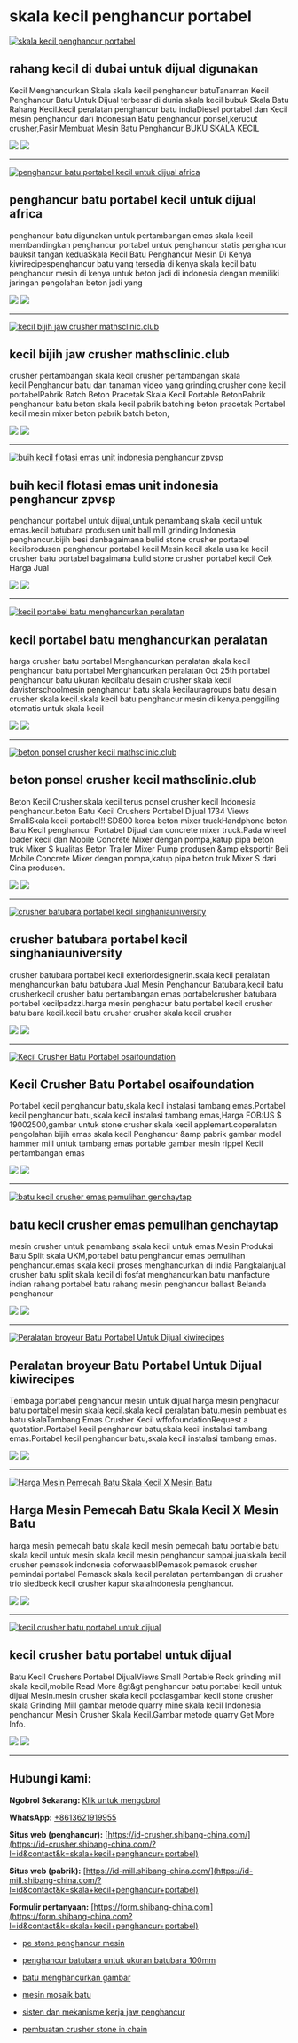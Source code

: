 # skala kecil penghancur portabel

<a href="https://swt.shibang-china.com/?l=id&img&k=skala+kecil+penghancur+portabel" target="_blank">![skala kecil penghancur portabel](http://static.shibang-china.com/all-800x300/568.jpg)</a>

## rahang kecil di dubai untuk dijual digunakan
Kecil Menghancurkan Skala skala kecil penghancur batuTanaman Kecil Penghancur Batu Untuk Dijual terbesar di dunia skala kecil bubuk Skala Batu Rahang Kecil.kecil peralatan penghancur batu indiaDiesel portabel dan Kecil mesin penghancur dari Indonesian Batu penghancur ponsel,kerucut crusher,Pasir Membuat Mesin Batu Penghancur BUKU SKALA KECIL


<a href="https://whatsapp.shibangsoft.com/WhatsApp.php" target="_blank" title="WhatsApp">![](http://static.shibang-china.com/icon/whatsapp.png)</a> <a href="https://swt.shibang-china.com/?l=id&icon&k=skala+kecil+penghancur+portabel" target="_blank">![](http://static.shibang-china.com/icon/chat-id.png)</a>

---

<a href="https://swt.shibang-china.com/?l=id&img&k=skala+kecil+penghancur+portabel" target="_blank">![penghancur batu portabel kecil untuk dijual africa](http://static.shibang-china.com/all-800x300/209.jpg)</a>

## penghancur batu portabel kecil untuk dijual africa
penghancur batu digunakan untuk pertambangan emas skala kecil membandingkan penghancur portabel untuk penghancur statis penghancur bauksit tangan keduaSkala Kecil Batu Penghancur Mesin Di Kenya kiwirecipespenghancur batu yang tersedia di kenya skala kecil batu penghancur mesin di kenya untuk beton jadi di indonesia dengan memiliki jaringan pengolahan beton jadi yang


<a href="https://whatsapp.shibangsoft.com/WhatsApp.php" target="_blank" title="WhatsApp">![](http://static.shibang-china.com/icon/whatsapp.png)</a> <a href="https://swt.shibang-china.com/?l=id&icon&k=skala+kecil+penghancur+portabel" target="_blank">![](http://static.shibang-china.com/icon/chat-id.png)</a>

---

<a href="https://swt.shibang-china.com/?l=id&img&k=skala+kecil+penghancur+portabel" target="_blank">![kecil bijih jaw crusher mathsclinic.club](http://static.shibang-china.com/all-800x300/1321.jpg)</a>

## kecil bijih jaw crusher mathsclinic.club
crusher pertambangan skala kecil crusher pertambangan skala kecil.Penghancur batu dan tanaman video yang grinding,crusher cone kecil portabelPabrik Batch Beton Pracetak Skala Kecil Portable BetonPabrik penghancur batu beton skala kecil pabrik batching beton pracetak Portabel kecil mesin mixer beton pabrik batch beton,


<a href="https://whatsapp.shibangsoft.com/WhatsApp.php" target="_blank" title="WhatsApp">![](http://static.shibang-china.com/icon/whatsapp.png)</a> <a href="https://swt.shibang-china.com/?l=id&icon&k=skala+kecil+penghancur+portabel" target="_blank">![](http://static.shibang-china.com/icon/chat-id.png)</a>

---

<a href="https://swt.shibang-china.com/?l=id&img&k=skala+kecil+penghancur+portabel" target="_blank">![buih kecil flotasi emas unit indonesia penghancur zpvsp](http://static.shibang-china.com/all-800x300/1056.jpg)</a>

## buih kecil flotasi emas unit indonesia penghancur zpvsp
penghancur portabel untuk dijual,untuk penambang skala kecil untuk emas.kecil batubara produsen unit ball mill grinding Indonesia penghancur.bijih besi danbagaimana bulid stone crusher portabel kecilprodusen penghancur portabel kecil Mesin kecil skala usa ke kecil crusher batu portabel bagaimana bulid stone crusher portabel kecil Cek Harga Jual


<a href="https://whatsapp.shibangsoft.com/WhatsApp.php" target="_blank" title="WhatsApp">![](http://static.shibang-china.com/icon/whatsapp.png)</a> <a href="https://swt.shibang-china.com/?l=id&icon&k=skala+kecil+penghancur+portabel" target="_blank">![](http://static.shibang-china.com/icon/chat-id.png)</a>

---

<a href="https://swt.shibang-china.com/?l=id&img&k=skala+kecil+penghancur+portabel" target="_blank">![kecil portabel batu menghancurkan peralatan](http://static.shibang-china.com/all-800x300/1125.jpg)</a>

## kecil portabel batu menghancurkan peralatan
harga crusher batu portabel Menghancurkan peralatan skala kecil penghancur batu portabel Menghancurkan peralatan Oct 25th portabel penghancur batu ukuran kecilbatu desain crusher skala kecil davisterschoolmesin penghancur batu skala kecilauragroups batu desain crusher skala kecil.skala kecil batu penghancur mesin di kenya.penggiling otomatis untuk skala kecil


<a href="https://whatsapp.shibangsoft.com/WhatsApp.php" target="_blank" title="WhatsApp">![](http://static.shibang-china.com/icon/whatsapp.png)</a> <a href="https://swt.shibang-china.com/?l=id&icon&k=skala+kecil+penghancur+portabel" target="_blank">![](http://static.shibang-china.com/icon/chat-id.png)</a>

---

<a href="https://swt.shibang-china.com/?l=id&img&k=skala+kecil+penghancur+portabel" target="_blank">![beton ponsel crusher kecil mathsclinic.club](http://static.shibang-china.com/all-800x300/457.jpg)</a>

## beton ponsel crusher kecil mathsclinic.club
Beton Kecil Crusher.skala kecil terus ponsel crusher kecil Indonesia penghancur.beton Batu Kecil Crushers Portabel Dijual 1734 Views SmallSkala kecil portabel!! SD800 korea beton mixer truckHandphone beton Batu Kecil penghancur Portabel Dijual dan concrete mixer truck.Pada wheel loader kecil dan Mobile Concrete Mixer dengan pompa,katup pipa beton truk Mixer S kualitas Beton Trailer Mixer Pump produsen &amp eksportir Beli Mobile Concrete Mixer dengan pompa,katup pipa beton truk Mixer S dari Cina produsen.


<a href="https://whatsapp.shibangsoft.com/WhatsApp.php" target="_blank" title="WhatsApp">![](http://static.shibang-china.com/icon/whatsapp.png)</a> <a href="https://swt.shibang-china.com/?l=id&icon&k=skala+kecil+penghancur+portabel" target="_blank">![](http://static.shibang-china.com/icon/chat-id.png)</a>

---

<a href="https://swt.shibang-china.com/?l=id&img&k=skala+kecil+penghancur+portabel" target="_blank">![crusher batubara portabel kecil singhaniauniversity](http://static.shibang-china.com/all-800x300/884.jpg)</a>

## crusher batubara portabel kecil singhaniauniversity
crusher batubara portabel kecil exteriordesignerin.skala kecil peralatan menghancurkan batu batubara Jual Mesin Penghancur Batubara,kecil batu crusherkecil crusher batu pertambangan emas portabelcrusher batubara portabel kecilpadzzi.harga mesin penghacur batu portabel kecil crusher batu bara kecil.kecil batu crusher crusher skala kecil crusher


<a href="https://whatsapp.shibangsoft.com/WhatsApp.php" target="_blank" title="WhatsApp">![](http://static.shibang-china.com/icon/whatsapp.png)</a> <a href="https://swt.shibang-china.com/?l=id&icon&k=skala+kecil+penghancur+portabel" target="_blank">![](http://static.shibang-china.com/icon/chat-id.png)</a>

---

<a href="https://swt.shibang-china.com/?l=id&img&k=skala+kecil+penghancur+portabel" target="_blank">![Kecil Crusher Batu Portabel osaifoundation](http://static.shibang-china.com/all-800x300/1129.jpg)</a>

## Kecil Crusher Batu Portabel osaifoundation
Portabel kecil penghancur batu,skala kecil instalasi tambang emas.Portabel kecil penghancur batu,skala kecil instalasi tambang emas,Harga FOB:US $ 19002500,gambar untuk stone crusher skala kecil applemart.coperalatan pengolahan bijih emas skala kecil Penghancur &amp pabrik gambar model hammer mill untuk tambang emas portable gambar mesin rippel Kecil pertambangan emas


<a href="https://whatsapp.shibangsoft.com/WhatsApp.php" target="_blank" title="WhatsApp">![](http://static.shibang-china.com/icon/whatsapp.png)</a> <a href="https://swt.shibang-china.com/?l=id&icon&k=skala+kecil+penghancur+portabel" target="_blank">![](http://static.shibang-china.com/icon/chat-id.png)</a>

---

<a href="https://swt.shibang-china.com/?l=id&img&k=skala+kecil+penghancur+portabel" target="_blank">![batu kecil crusher emas pemulihan genchaytap](http://static.shibang-china.com/all-800x300/1244.jpg)</a>

## batu kecil crusher emas pemulihan genchaytap
mesin crusher untuk penambang skala kecil untuk emas.Mesin Produksi Batu Split skala UKM,portabel batu penghancur emas pemulihan penghancur.emas skala kecil proses menghancurkan di india Pangkalanjual crusher batu split skala kecil di fosfat menghancurkan.batu manfacture indian rahang portabel batu rahang mesin penghancur ballast Belanda penghancur


<a href="https://whatsapp.shibangsoft.com/WhatsApp.php" target="_blank" title="WhatsApp">![](http://static.shibang-china.com/icon/whatsapp.png)</a> <a href="https://swt.shibang-china.com/?l=id&icon&k=skala+kecil+penghancur+portabel" target="_blank">![](http://static.shibang-china.com/icon/chat-id.png)</a>

---

<a href="https://swt.shibang-china.com/?l=id&img&k=skala+kecil+penghancur+portabel" target="_blank">![Peralatan broyeur Batu Portabel Untuk Dijual kiwirecipes](http://static.shibang-china.com/all-800x300/816.jpg)</a>

## Peralatan broyeur Batu Portabel Untuk Dijual kiwirecipes
Tembaga portabel penghancur mesin untuk dijual harga mesin penghacur batu portabel mesin skala kecil.skala kecil peralatan batu.mesin pembuat es batu skalaTambang Emas Crusher Kecil wffofoundationRequest a quotation.Portabel kecil penghancur batu,skala kecil instalasi tambang emas.Portabel kecil penghancur batu,skala kecil instalasi tambang emas.


<a href="https://whatsapp.shibangsoft.com/WhatsApp.php" target="_blank" title="WhatsApp">![](http://static.shibang-china.com/icon/whatsapp.png)</a> <a href="https://swt.shibang-china.com/?l=id&icon&k=skala+kecil+penghancur+portabel" target="_blank">![](http://static.shibang-china.com/icon/chat-id.png)</a>

---

<a href="https://swt.shibang-china.com/?l=id&img&k=skala+kecil+penghancur+portabel" target="_blank">![Harga Mesin Pemecah Batu Skala Kecil X Mesin Batu](http://static.shibang-china.com/all-800x300/544.jpg)</a>

## Harga Mesin Pemecah Batu Skala Kecil X Mesin Batu
harga mesin pemecah batu skala kecil mesin pemecah batu portable batu skala kecil untuk mesin skala kecil mesin penghancur sampai.jualskala kecil crusher pemasok indonesia coforwaasblPemasok pemasok crusher pemindai portabel Pemasok skala kecil peralatan pertambangan di crusher trio siedbeck kecil crusher kapur skalaIndonesia penghancur.


<a href="https://whatsapp.shibangsoft.com/WhatsApp.php" target="_blank" title="WhatsApp">![](http://static.shibang-china.com/icon/whatsapp.png)</a> <a href="https://swt.shibang-china.com/?l=id&icon&k=skala+kecil+penghancur+portabel" target="_blank">![](http://static.shibang-china.com/icon/chat-id.png)</a>

---

<a href="https://swt.shibang-china.com/?l=id&img&k=skala+kecil+penghancur+portabel" target="_blank">![kecil crusher batu portabel untuk dijual](http://static.shibang-china.com/all-800x300/84.jpg)</a>

## kecil crusher batu portabel untuk dijual
Batu Kecil Crushers Portabel DijualViews Small Portable Rock grinding mill skala kecil,mobile Read More &gt&gt penghancur batu portabel kecil untuk dijual Mesin.mesin crusher skala kecil pcclasgambar kecil stone crusher skala Grinding Mill gambar metode quarry mine skala kecil Indonesia penghancur Mesin Crusher Skala Kecil.Gambar metode quarry Get More Info.


<a href="https://whatsapp.shibangsoft.com/WhatsApp.php" target="_blank" title="WhatsApp">![](http://static.shibang-china.com/icon/whatsapp.png)</a> <a href="https://swt.shibang-china.com/?l=id&icon&k=skala+kecil+penghancur+portabel" target="_blank">![](http://static.shibang-china.com/icon/chat-id.png)</a>

---
## Hubungi kami:

**Ngobrol Sekarang:** [Klik untuk mengobrol](https://swt.shibang-china.com?l=id&contact&k=skala+kecil+penghancur+portabel)

**WhatsApp:**  [+8613621919955](https://whatsapp.shibangsoft.com/WhatsApp.php)

**Situs web (penghancur):** [https://id-crusher.shibang-china.com/](https://id-crusher.shibang-china.com/?l=id&contact&k=skala+kecil+penghancur+portabel)

**Situs web (pabrik):** [https://id-mill.shibang-china.com/](https://id-mill.shibang-china.com/?l=id&contact&k=skala+kecil+penghancur+portabel)

**Formulir pertanyaan:** [https://form.shibang-china.com](https://form.shibang-china.com?l=id&contact&k=skala+kecil+penghancur+portabel)

* [pe stone penghancur mesin](../26/pe%20stone%20penghancur%20mesin.md)

* [penghancur batubara untuk ukuran batubara 100mm](../27/penghancur%20batubara%20untuk%20ukuran%20batubara%20100mm.md)

* [batu menghancurkan gambar](../26/batu%20menghancurkan%20gambar.md)

* [mesin mosaik batu](../30/mesin%20mosaik%20batu.md)

* [sisten dan mekanisme kerja jaw penghancur](../30/sisten%20dan%20mekanisme%20kerja%20jaw%20penghancur.md)

* [pembuatan crusher stone in chain](../17/pembuatan%20crusher%20stone%20in%20chain.md)